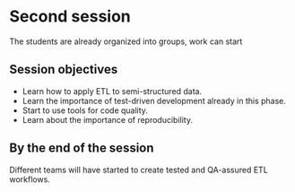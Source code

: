 # Second session

The students are already organized into groups, work can start

## Session objectives

* Learn how to apply ETL to semi-structured data.
* Learn the importance of test-driven development already in this phase.
* Start to use tools for code quality.
* Learn about the importance of reproducibility.

## By the end of the session

Different teams will have started to create tested and QA-assured ETL workflows.
